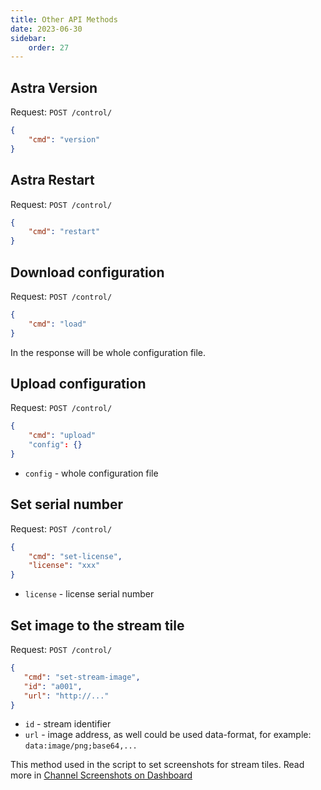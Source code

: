 ```yaml
---
title: Other API Methods
date: 2023-06-30
sidebar:
    order: 27
---
```


## Astra Version

Request: `POST /control/`

```json
{
    "cmd": "version"
}
```

## Astra Restart

Request: `POST /control/`

```json
{
    "cmd": "restart"
}
```

## Download configuration

Request: `POST /control/`

```json
{
    "cmd": "load"
}
```

In the response will be whole configuration file.

## Upload configuration

Request: `POST /control/`

```json
{
    "cmd": "upload"
    "config": {}
}
```

- `config` - whole configuration file

## Set serial number

Request: `POST /control/`

```json
{
    "cmd": "set-license",
    "license": "xxx"
}
```

- `license` - license serial number

## Set image to the stream tile

Request: `POST /control/`

```json
{
   "cmd": "set-stream-image",
   "id": "a001",
   "url": "http://..."
}
```

- `id` - stream identifier
- `url` - image address, as well could be used data-format, for example: `data:image/png;base64,...`

This method used in the script to set screenshots for stream tiles. Read more in [Channel Screenshots on Dashboard](/en/astra/admin-guide/mosaic)
